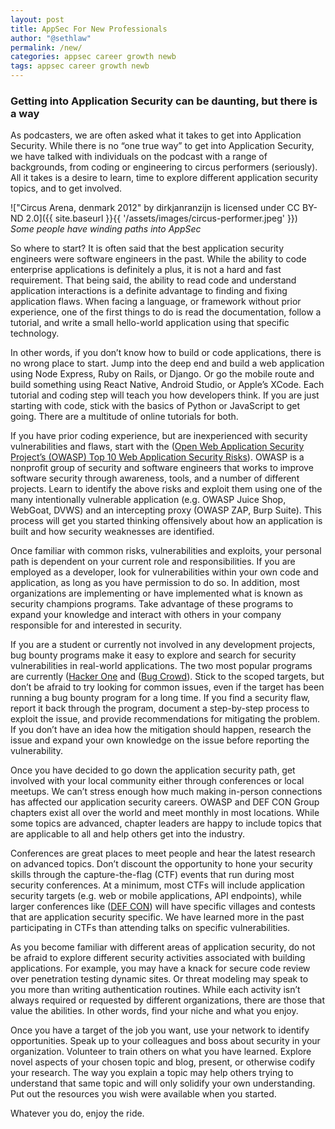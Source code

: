 ```yaml
---
layout: post
title: AppSec For New Professionals
author: "@sethlaw"
permalink: /new/
categories: appsec career growth newb
tags: appsec career growth newb
---
```

### Getting into Application Security can be daunting, but there is a way

As podcasters, we are often asked what it takes to get into Application Security. While there is no “one true way” to get into Application Security, we have talked with individuals on the podcast with a range of backgrounds, from coding or engineering to circus performers (seriously). All it takes is a desire to learn, time to explore different application security topics, and to get involved.

!["Circus Arena, denmark 2012" by dirkjanranzijn is licensed under CC BY-ND 2.0]({{ site.baseurl }}{{ '/assets/images/circus-performer.jpeg' }})
<br>*Some people have winding paths into AppSec*

So where to start? It is often said that the best application security engineers were software engineers in the past. While the ability to code enterprise applications is definitely a plus, it is not a hard and fast requirement. That being said, the ability to read code and understand application interactions is a definite advantage to finding and fixing application flaws. When facing a language, or framework without prior experience, one of the first things to do is read the documentation, follow a tutorial, and write a small hello-world application using that specific technology.

In other words, if you don’t know how to build or code applications, there is no wrong place to start. Jump into the deep end and build a web application using Node Express, Ruby on Rails, or Django. Or go the mobile route and build something using React Native, Android Studio, or Apple’s XCode. Each tutorial and coding step will teach you how developers think. If you are just starting with code, stick with the basics of Python or JavaScript to get going. There are a multitude of online tutorials for both.

If you have prior coding experience, but are inexperienced with security vulnerabilities and flaws, start with the ([Open Web Application Security Project’s (OWASP) Top 10 Web Application Security Risks](https://owasp.org/www-project-top-ten/)). OWASP is a nonprofit group of security and software engineers that works to improve software security through awareness, tools, and a number of different projects. Learn to identify the above risks and exploit them using one of the many intentionally vulnerable application (e.g. OWASP Juice Shop, WebGoat, DVWS) and an intercepting proxy (OWASP ZAP, Burp Suite). This process will get you started thinking offensively about how an application is built and how security weaknesses are identified.

Once familiar with common risks, vulnerabilities and exploits, your personal path is dependent on your current role and responsibilities. If you are employed as a developer, look for vulnerabilities within your own code and application, as long as you have permission to do so. In addition, most organizations are implementing or have implemented what is known as security champions programs. Take advantage of these programs to expand your knowledge and interact with others in your company responsible for and interested in security.

If you are a student or currently not involved in any development projects, bug bounty programs make it easy to explore and search for security vulnerabilities in real-world applications. The two most popular programs are currently ([Hacker One](https://www.hackerone.com) and ([Bug Crowd](https://bugcrowd.com)). Stick to the scoped targets, but don’t be afraid to try looking for common issues, even if the target has been running a bug bounty program for a long time. If you find a security flaw, report it back through the program, document a step-by-step process to exploit the issue, and provide recommendations for mitigating the problem. If you don’t have an idea how the mitigation should happen, research the issue and expand your own knowledge on the issue before reporting the vulnerability.

Once you have decided to go down the application security path, get involved with your local community either through conferences or local meetups. We can’t stress enough how much making in-person connections has affected our application security careers. OWASP and DEF CON Group chapters exist all over the world and meet monthly in most locations. While some topics are advanced, chapter leaders are happy to include topics that are applicable to all and help others get into the industry.

Conferences are great places to meet people and hear the latest research on advanced topics. Don’t discount the opportunity to hone your security skills through the capture-the-flag (CTF) events that run during most security conferences. At a minimum, most CTFs will include application security targets (e.g. web or mobile applications, API endpoints), while larger conferences like ([DEF CON](https://www.defcon.org)) will have specific villages and contests that are application security specific. We have learned more in the past participating in CTFs than attending talks on specific vulnerabilities.

As you become familiar with different areas of application security, do not be afraid to explore different security activities associated with building applications. For example, you may have a knack for secure code review over penetration testing dynamic sites. Or threat modeling may speak to you more than writing authentication routines. While each activity isn’t always required or requested by different organizations, there are those that value the abilities. In other words, find your niche and what you enjoy.

Once you have a target of the job you want, use your network to identify opportunities. Speak up to your colleagues and boss about security in your organization. Volunteer to train others on what you have learned. Explore novel aspects of your chosen topic and blog, present, or otherwise codify your research. The way you explain a topic may help others trying to understand that same topic and will only solidify your own understanding. Put out the resources you wish were available when you started.

Whatever you do, enjoy the ride.
